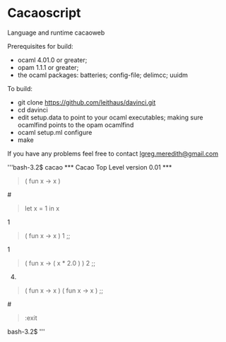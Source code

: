 Cacaoscript
=======

Language and runtime cacaoweb

Prerequisites for build: 
* ocaml 4.01.0 or greater; 
* opam 1.1.1 or greater;
* the ocaml packages: batteries; config-file; delimcc; uuidm

To build:

* git clone https://github.com/leithaus/davinci.git
* cd davinci
* edit setup.data to point to your ocaml executables; making sure ocamlfind points to the opam ocamlfind
* ocaml setup.ml configure
* make
 
If you have any problems feel free to contact lgreg.meredith@gmail.com

'''bash-3.2$ cacao
 *** Cacao Top Level version 0.01 *** 
> ( fun x -> x )

#<closure>
> let x = 1 in x

1
> ( fun x -> x ) 1 ;;

1
> ( fun x -> ( x * 2.0 ) ) 2 ;; 

4.
> ( fun x -> x ) ( fun x -> x ) ;; 

#<closure>
> :exit

bash-3.2$ 
'''

